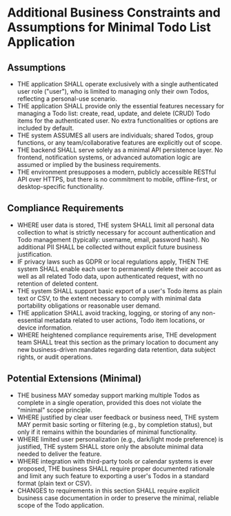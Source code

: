# Additional Business Constraints and Assumptions for Minimal Todo List Application

## Assumptions
- THE application SHALL operate exclusively with a single authenticated user role ("user"), who is limited to managing only their own Todos, reflecting a personal-use scenario.
- THE application SHALL provide only the essential features necessary for managing a Todo list: create, read, update, and delete (CRUD) Todo items for the authenticated user. No extra functionalities or options are included by default.
- THE system ASSUMES all users are individuals; shared Todos, group functions, or any team/collaborative features are explicitly out of scope.
- THE backend SHALL serve solely as a minimal API persistence layer. No frontend, notification systems, or advanced automation logic are assumed or implied by the business requirements.
- THE environment presupposes a modern, publicly accessible RESTful API over HTTPS, but there is no commitment to mobile, offline-first, or desktop-specific functionality.

## Compliance Requirements
- WHERE user data is stored, THE system SHALL limit all personal data collection to what is strictly necessary for account authentication and Todo management (typically: username, email, password hash). No additional PII SHALL be collected without explicit future business justification.
- IF privacy laws such as GDPR or local regulations apply, THEN THE system SHALL enable each user to permanently delete their account as well as all related Todo data, upon authenticated request, with no retention of deleted content.
- THE system SHALL support basic export of a user's Todo items as plain text or CSV, to the extent necessary to comply with minimal data portability obligations or reasonable user demand.
- THE application SHALL avoid tracking, logging, or storing of any non-essential metadata related to user actions, Todo item locations, or device information.
- WHERE heightened compliance requirements arise, THE development team SHALL treat this section as the primary location to document any new business-driven mandates regarding data retention, data subject rights, or audit operations.

## Potential Extensions (Minimal)
- THE business MAY someday support marking multiple Todos as complete in a single operation, provided this does not violate the "minimal" scope principle.
- WHERE justified by clear user feedback or business need, THE system MAY permit basic sorting or filtering (e.g., by completion status), but only if it remains within the boundaries of minimal functionality.
- WHERE limited user personalization (e.g., dark/light mode preference) is justified, THE system SHALL store only the absolute minimal data needed to deliver the feature.
- WHERE integration with third-party tools or calendar systems is ever proposed, THE business SHALL require proper documented rationale and limit any such feature to exporting a user's Todos in a standard format (plain text or CSV).
- CHANGES to requirements in this section SHALL require explicit business case documentation in order to preserve the minimal, reliable scope of the Todo application.
